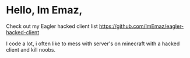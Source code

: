 # Hello, Im Emaz, 
Check out my Eagler hacked client list https://github.com/ImEmaz/eagler-hacked-client

I code a lot, i often like to mess with server's on minecraft with a hacked client and kill noobs.

